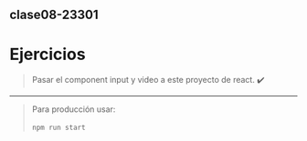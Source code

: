 ## **clase08-23301**

# Ejercicios

> Pasar el component input y video a este proyecto de react. :heavy_check_mark:

---
>Para producción usar:<br><br><code>npm run start</code>